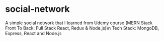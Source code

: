 # social-network

A simple social network that I learned from Udemy course (MERN Stack Front To Back: Full Stack React, Redux & Node.js)\n
Tech Stack: MongoDB, Express, React and Node.js
